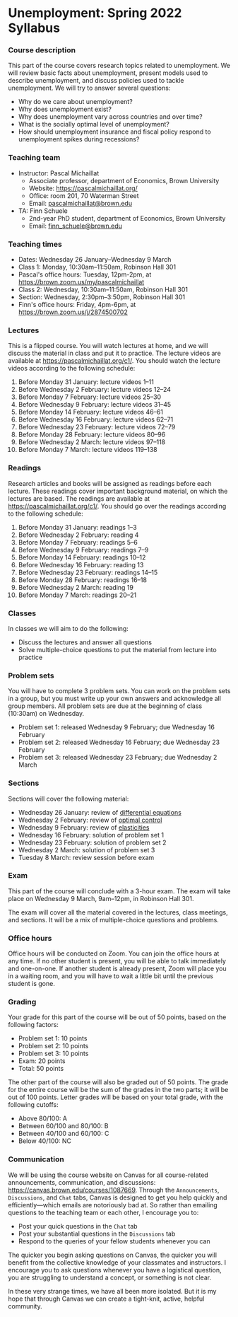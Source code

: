 # Unemployment: Spring 2022 Syllabus

### Course description

This part of the course covers research topics related to unemployment. We will review basic facts about unemployment, present models used to describe unemployment, and discuss policies used to tackle unemployment. We will try to answer several questions: 

+ Why do we care about unemployment?
+ Why does unemployment exist? 
+ Why does unemployment vary across countries and over time? 
+ What is the socially optimal level of unemployment? 
+ How should unemployment insurance and fiscal policy respond to unemployment spikes during recessions?

### Teaching team

+ Instructor: Pascal Michaillat
  * Associate professor, department of Economics, Brown University
  * Website: https://pascalmichaillat.org/
  * Office: room 201, 70 Waterman Street
  * Email: pascalmichaillat@brown.edu
+ TA: Finn Schuele
  * 2nd-year PhD student, department of Economics, Brown University
  * Email: finn_schuele@brown.edu

### Teaching times

+ Dates: Wednesday 26 January–Wednesday 9 March
+ Class 1: Monday, 10:30am–11:50am, Robinson Hall 301
+ Pascal's office hours: Tuesday, 12pm-2pm, at https://brown.zoom.us/my/pascalmichaillat
+ Class 2: Wednesday, 10:30am–11:50am, Robinson Hall 301
+ Section: Wednesday, 2:30pm–3:50pm, Robinson Hall 301
+ Finn's office hours: Friday, 4pm-6pm, at https://brown.zoom.us/j/2874500702

### Lectures

This is a flipped course. You will watch lectures at home, and we will discuss the material in class and put it to practice. The lecture videos are available at https://pascalmichaillat.org/c1/. You should watch the lecture videos according to the following schedule:

1. Before Monday 31 January: lecture videos 1–11
2. Before Wednesday 2 February: lecture videos 12–24
3. Before Monday 7 February: lecture videos 25–30
4. Before Wednesday 9 February: lecture videos 31–45
5. Before Monday 14 February: lecture videos 46–61
6. Before Wednesday 16 February: lecture videos 62–71
7. Before Wednesday 23 February: lecture videos 72–79
8. Before Monday 28 February: lecture videos 80–96
9. Before Wednesday 2 March: lecture videos 97–118
10. Before Monday 7 March: lecture videos 119–138

### Readings

Research articles and books will be assigned as readings before each lecture. These readings cover important background material, on which the lectures are based. The readings are available at https://pascalmichaillat.org/c1/. You should go over the readings according to the following schedule:
  
1. Before Monday 31 January: readings 1–3
2. Before Wednesday 2 February: reading 4
3. Before Monday 7 February: readings 5–6 
4. Before Wednesday 9 February: readings 7–9
5. Before Monday 14 February: readings 10–12
6. Before Wednesday 16 February: reading 13
7. Before Wednesday 23 February: readings 14–15
8. Before Monday 28 February: readings 16–18
9. Before Wednesday 2 March: reading 19
10. Before Monday 7 March: readings 20–21

### Classes

In classes we will aim to do the following:

+ Discuss the lectures and answer all questions
+ Solve multiple-choice questions to put the material from lecture into practice

### Problem sets

You will have to complete 3 problem sets. You can work on the problem sets in a group, but you must write up your own answers and acknowledge all group members. All problem sets are due at the beginning of class (10:30am) on Wednesday.

+ Problem set 1: released Wednesday 9 February; due Wednesday 16 February
+ Problem set 2: released Wednesday 16 February; due Wednesday 23 February
+ Problem set 3: released Wednesday 23 February; due Wednesday 2 March

### Sections

Sections will cover the following material:

+ Wednesday 26 January: review of [differential equations](https://pascalmichaillat.org/c3/)
+ Wednesday 2 February: review of [optimal control](https://pascalmichaillat.org/c3/)
+ Wednesday 9 February: review of [elasticities](https://youtu.be/tU0dtS9iiOk)
+ Wednesday 16 February: solution of problem set 1
+ Wednesday 23 February: solution of problem set 2
+ Wednesday 2 March: solution of problem set 3
+ Tuesday 8 March: review session before exam

### Exam

This part of the course will conclude with a 3-hour exam. The exam will take place on Wednesday 9 March, 9am–12pm, in Robinson Hall 301. 

The exam will cover all the material covered in the lectures, class meetings, and sections. It will be a mix of multiple-choice questions and problems.

### Office hours

Office hours will be conducted on Zoom. You can join the office hours at any time. If no other student is present, you will be able to talk immediately and one-on-one. If another student is already present, Zoom will place you in a waiting room, and you will have to wait a little bit until the previous student is gone. 

### Grading

Your grade for this part of the course will be out of 50 points, based on the following factors:
+ Problem set 1: 10 points
+ Problem set 2: 10 points
+ Problem set 3: 10 points
+ Exam: 20 points
+ Total: 50 points

The other part of the course will also be graded out of 50 points. The grade for the entire course will be the sum of the grades in the two parts; it will be out of 100 points. Letter grades will be based on your total grade, with the following cutoffs:
+ Above 80/100:  A
+ Between 60/100 and 80/100: B
+ Between 40/100 and 60/100: C
+ Below 40/100: NC

### Communication

We will be using the course website on Canvas for all course-related announcements, communication, and discussions: https://canvas.brown.edu/courses/1087669. Through the `Announcements`, `Discussions`, and `Chat` tabs, Canvas is designed to get you help quickly and efficiently—which emails are notoriously bad at. So rather than emailing questions to the teaching team or each other, I encourage you to:

+ Post your quick questions in the `Chat` tab
+ Post your substantial questions in the `Discussions` tab
+ Respond to the queries of your fellow students whenever you can

The quicker you begin asking questions on Canvas, the quicker you will benefit from the collective knowledge of your classmates and instructors. I encourage you to ask questions whenever you have a logistical question, you are struggling to understand a concept, or something is not clear. 

In these very strange times, we have all been more isolated. But it is my hope that through Canvas we can create a tight-knit, active, helpful community.

